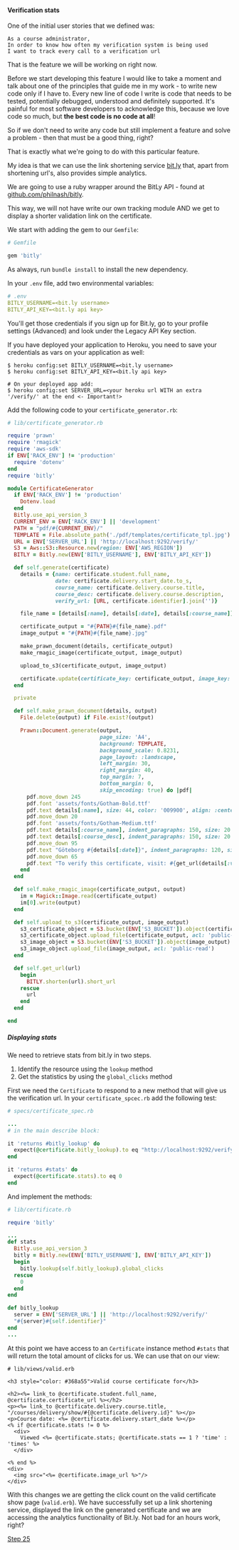 #### Verification stats

One of the initial user stories that we defined was:

```
As a course administrator,
In order to know how often my verification system is being used
I want to track every call to a verification url
```

That is the feature we will be working on right now.

Before we start developing this feature I would like to take a moment and talk about one of the principles that guide me in my work - to write new code only if I have to.
Every new line of code I write is code that needs to be tested, potentially debugged, understood and definitely supported.
It's painful for most software developers to acknowledge this, because we love code so much, but **the best code is no code at all**!

So if we don't need to write any code but still implement a feature and solve a problem - then that must be a good thing, right?

That is exactly what we're going to do with this particular feature.

My idea is that we can use the link shortening service [bit.ly](https://bitly.com) that, apart from shortening url's, also provides simple analytics.

We are going to use a ruby wrapper around the BitLy API - found at [github.com/philnash/bitly](https://github.com/philnash/bitly).

This way, we will not have write our own tracking module AND we get to display a shorter validation link on the certificate.

We start with adding the gem to our `Gemfile`:

```ruby
# Gemfile

gem 'bitly'
```

As always, run `bundle install` to install the new dependency.

In your `.env` file, add two environmental variables:

```yml
# .env
BITLY_USERNAME=<bit.ly username>
BITLY_API_KEY=<bit.ly api key>
```

You'll get those credentials if you sign up for Bit.ly, go to your profile settings (Advanced) and look under the Legacy API Key section.

If you have deployed your application to Heroku, you need to save your credentials as vars on your application as well:

```shell
$ heroku config:set BITLY_USERNAME=<bit.ly username>
$ heroku config:set BITLY_API_KEY=<bit.ly api key>

# On your deployed app add:
$ heroku config:set SERVER_URL=<your heroku url WITH an extra '/verify/' at the end <- Important!>
```
Add the following code to your `certificate_generator.rb`:

```ruby
# lib/certificate_generator.rb

require 'prawn'
require 'rmagick'
require 'aws-sdk'
if ENV['RACK_ENV'] != 'production'
  require 'dotenv'
end
require 'bitly'

module CertificateGenerator
  if ENV['RACK_ENV'] != 'production'
    Dotenv.load
  end
  Bitly.use_api_version_3
  CURRENT_ENV = ENV['RACK_ENV'] || 'development'
  PATH = "pdf/#{CURRENT_ENV}/"
  TEMPLATE = File.absolute_path('./pdf/templates/certificate_tpl.jpg')
  URL = ENV['SERVER_URL'] || 'http://localhost:9292/verify/'
  S3 = Aws::S3::Resource.new(region: ENV['AWS_REGION'])
  BITLY = Bitly.new(ENV['BITLY_USERNAME'], ENV['BITLY_API_KEY'])

  def self.generate(certificate)
    details = {name: certificate.student.full_name,
               date: certificate.delivery.start_date.to_s,
               course_name: certificate.delivery.course.title,
               course_desc: certificate.delivery.course.description,
               verify_url: [URL, certificate.identifier].join('')}

    file_name = [details[:name], details[:date], details[:course_name]].join('_').downcase.gsub!(/\s/, '_')

    certificate_output = "#{PATH}#{file_name}.pdf"
    image_output = "#{PATH}#{file_name}.jpg"

    make_prawn_document(details, certificate_output)
    make_rmagic_image(certificate_output, image_output)

    upload_to_s3(certificate_output, image_output)

    certificate.update(certificate_key: certificate_output, image_key: image_output )
  end

  private

  def self.make_prawn_document(details, output)
    File.delete(output) if File.exist?(output)

    Prawn::Document.generate(output,
                             page_size: 'A4',
                             background: TEMPLATE,
                             background_scale: 0.8231,
                             page_layout: :landscape,
                             left_margin: 30,
                             right_margin: 40,
                             top_margin: 7,
                             bottom_margin: 0,
                             skip_encoding: true) do |pdf|
      pdf.move_down 245
      pdf.font 'assets/fonts/Gotham-Bold.ttf'
      pdf.text details[:name], size: 44, color: '009900', align: :center
      pdf.move_down 20
      pdf.font 'assets/fonts/Gotham-Medium.ttf'
      pdf.text details[:course_name], indent_paragraphs: 150, size: 20
      pdf.text details[:course_desc], indent_paragraphs: 150, size: 20
      pdf.move_down 95
      pdf.text "Göteborg #{details[:date]}", indent_paragraphs: 120, size: 12
      pdf.move_down 65
      pdf.text "To verify this certificate, visit: #{get_url(details[:verify_url])}", indent_paragraphs: 100, size: 8
    end
  end

  def self.make_rmagic_image(certificate_output, output)
    im = Magick::Image.read(certificate_output)
    im[0].write(output)
  end

  def self.upload_to_s3(certificate_output, image_output)
    s3_certificate_object = S3.bucket(ENV['S3_BUCKET']).object(certificate_output)
    s3_certificate_object.upload_file(certificate_output, acl: 'public-read')
    s3_image_object = S3.bucket(ENV['S3_BUCKET']).object(image_output)
    s3_image_object.upload_file(image_output, acl: 'public-read')
  end

  def self.get_url(url)
    begin
      BITLY.shorten(url).short_url
    rescue
      url
    end
  end

end
```

##### Displaying stats

We need to retrieve stats from bit.ly in two steps.

1. Identify the resource using the `lookup` method
2. Get the statistics by using the `global_clicks` method

First we need the `Certificate` to respond to a new method that will give us the verification url. In your `certificate_spcec.rb` add the following test:

```ruby
# specs/certificate_spec.rb

...
# in the main describe block:

it 'returns #bitly_lookup' do
  expect(@certificate.bitly_lookup).to eq "http://localhost:9292/verify/#{@certificate.identifier}"
end

it 'returns #stats' do
  expect(@certificate.stats).to eq 0
end

```

And implement the methods:

```ruby
# lib/certificate.rb

require 'bitly'

...
def stats
  Bitly.use_api_version_3
  bitly = Bitly.new(ENV['BITLY_USERNAME'], ENV['BITLY_API_KEY'])
  begin
    bitly.lookup(self.bitly_lookup).global_clicks
  rescue
    0
  end
end

def bitly_lookup
  server = ENV['SERVER_URL'] || 'http://localhost:9292/verify/'
  "#{server}#{self.identifier}"
end
...
```

At this point we have access to an `Certificate` instance method `#stats` that will return the total amount of clicks for us. We can use that on our view:

```html+erb
# lib/views/valid.erb

<h3 style="color: #368a55">Valid course certificate for</h3>

<h2><%= link_to @certificate.student.full_name, @certificate.certificate_url %></h2>
<p><%= link_to @certificate.delivery.course.title, "/courses/delivery/show/#{@certificate.delivery.id}" %></p>
<p>Course date: <%= @certificate.delivery.start_date %></p>
<% if @certificate.stats != 0 %>
  <div>
    Viewed <%= @certificate.stats; @certificate.stats == 1 ? 'time' : 'times' %>
  </div>

<% end %>
<div>
  <img src="<%= @certificate.image_url %>"/>
</div>
```

With this changes we are getting the click count on the valid certificate show page (`valid.erb`). We have successfully set up a link shortening service, displayed the link on the generated certificate and
we are accessing the analytics functionality of Bit.ly. Not bad for an hours work, right?


[Step 25](step25.md)

